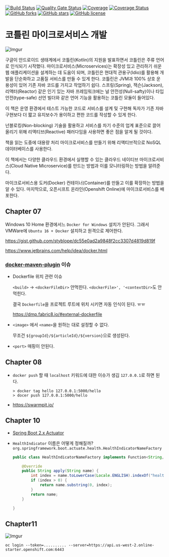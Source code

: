 [![Build Status](https://travis-ci.com/antop-dev/kotlin-msa.svg?branch=master)](https://travis-ci.com/antop-dev/kotlin-msa)
[![Quality Gate Status](https://sonarcloud.io/api/project_badges/measure?project=antop-dev_kotlin-msa&metric=alert_status)](https://sonarcloud.io/dashboard?id=antop-dev_kotlin-msa)
[![Coverage](https://sonarcloud.io/api/project_badges/measure?project=antop-dev_kotlin-msa&metric=coverage)](https://sonarcloud.io/dashboard?id=antop-dev_kotlin-msa)
[![Coverage Status](https://coveralls.io/repos/github/antop-dev/kotlin-msa/badge.svg?branch=master)](https://coveralls.io/github/antop-dev/kotlin-msa?branch=master)
[![GitHub forks](https://img.shields.io/github/forks/antop-dev/kotlin-msa.svg)](https://github.com/antop-dev/kotlin-msa/network)
[![GitHub stars](https://img.shields.io/github/stars/antop-dev/kotlin-msa.svg)](https://github.com/antop-dev/kotlin-msa/stargazers)
[![GitHub license](https://img.shields.io/github/license/antop-dev/kotlin-msa.svg)](https://github.com/antop-dev/kotlin-msa/blob/master/LICENSE)

# 코틀린 마이크로서비스 개발

![Imgur](https://i.imgur.com/asStqwV.jpg)

구글이 안드로이드 생태계에서 코틀린(Kotlin)의 지원을 발표하면서 코틀린은 주류 언어로 인식되기 시작했다. 마이크로서비스(Microservices)는 확장성 있고 관리하기 쉬운 웹 애플리케이션을 설계하는 데 도움이 되며, 코틀린은 현대적 관용구(Idio)를 활용해 개발을 단순화하고 고품질 서비스를 만들 수 있게 한다. 코틀린은 JVM과 100% 상호 운용성이 있어 기존 자바 코드를 가지고 작업하기 쉽다. 스프링(Spring), 잭슨(Jackson), 리액터(Reactor) 같은 인기 있는 자바 프레임워크에는 널 안전성(Null-safty)이나 타입 안전(type-safe) 선언 빌더와 같은 언어 기능을 활용하는 코틀린 모듈이 들어있다.
 
이 책은 운영 환경에서 테스트 가능한 코드로 서비스를 설계 및 구현해 독자가 기존 자바 구현보다 더 짧고 유지보수가 용이하고 편한 코드를 작성할 수 있게 한다.
 
넌블로킹(Non-blocking) 기술을 활용하고 서비스를 차기 수준의 업계 표준으로 끌어올리기 위해 리액티브(Reactive) 패러다임을 사용하면 좋은 점을 알게 될 것이다.
 
책을 읽는 도중에 대용량 처리 마이크로서비스를 만들기 위해 리액티브적으로 NoSQL 데이터베이스를 사용한다.
 
이 책에서는 다양한 클라우드 환경에서 실행할 수 있는 클라우드 네이티브 마이크로서비스(Cloud Native Microservice)를 만드는 방법과 이를 모니터링하는 방법을 알려준다.
 
마이크로서비스용 도커(Docker) 컨테이너(Container)를 만들고 이를 확장하는 방법을 알 수 있다. 마지막으로, 오픈시프트 온라인(Openshift Online)에 마이크로서비스를 배포한다.

## Chapter 07

Windows 10 Home 환경에서느 `Docker for Windows` 설치가 안된다. 그래서 VMWare에 `Ubuntu 16 + Docker` 설치하고 원격으로 제어한다. 

https://gist.github.com/styblope/dc55e0ad2a9848f2cc3307d4819d819f

https://www.jetbrains.com/help/idea/docker.html

### [docker-maven-plugin](https://github.com/fabric8io/docker-maven-plugin) 이슈

* Dockerfile 위치 관련 이슈
    
    `<build>` → `<dockerFileDir>` 안먹힌다. `<dockerFile>', '<contextDir>`도 안먹힌다.

    결국 `Dockerfile`을 프로젝트 루트에 위치 시키면 자동 인식이 된다. ㅠㅠ

    https://dmp.fabric8.io/#external-dockerfile
    
* `<image>` 에서 `<name>`을 원하는 대로 설정할 수 없다.
    
    무조건 `${groupId}/${articleId}/${version}`으로 생성된다.

* `<port>` 매핑이 안된다.

## Chapter 08

* `docker push` 할 때 `localhost` 키워드에 대한 이슈가 생김 `127.0.0.1`로 하면 된다.

  ```
  > docker tag hello 127.0.0.1:5000/hello
  > docer push 127.0.0.1:5000/hello 
  ```

* https://swarmpit.io/

## Chapter 10

* [Spring Boot 2.x Actuator](https://www.baeldung.com/spring-boot-actuators#boot-2x-actuator)

* `HealthIndicator` 이름은 어떻게 정해질까?
    `org.springframework.boot.actuate.health.HealthIndicatorNameFactory`
    ```java
    public class HealthIndicatorNameFactory implements Function<String, String> {
    
    	@Override
    	public String apply(String name) {
    		int index = name.toLowerCase(Locale.ENGLISH).indexOf("healthindicator");
    		if (index > 0) {
    			return name.substring(0, index);
    		}
    		return name;
    	}
    
    }
    ```
    
## Chapter11

![Imgur](https://i.imgur.com/kOMYE2F.png)

```
oc login --token=.......... --server=https://api.us-west-2.online-starter.openshift.com:6443
```